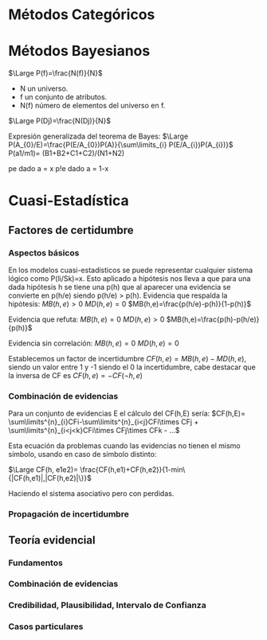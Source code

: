 # Métodos Categóricos

# Métodos Bayesianos

$\Large P(f)=\frac{N(f)}{N}$
- N un universo.
- f un conjunto de atributos.
- N(f) número de elementos del universo en f.

$\Large P(Dj)=\frac{N(Dj)}{N}$


Expresión generalizada del teorema de Bayes:
$\Large P(A_{0}/E)=\frac{P(E/A_{0})P(A)}{\sum\limits_{i} P(E/A_{i})P(A_{i})}$
P(a1/m1)= (B1+B2+C1+C2)/(N1+N2)

pe dado a = x 
p!e dado a = 1-x

# Cuasi-Estadística
## Factores de certidumbre
### Aspectos básicos
En los modelos cuasi-estadísticos se puede representar cualquier sistema lógico como P(li/Sk)=x.
Esto aplicado a hipótesis nos lleva a que para una dada hipótesis h se tiene una p(h) que al aparecer una evidencia se convierte en p(h/e) siendo p(h/e) > p(h).
Evidencia que respalda la hipótesis:
$MB(h,e)>0$
$MD(h,e)=0$
$MB(h,e)=\frac{p(h/e)-p(h)}{1-p(h)}$

Evidencia que refuta:
$MB(h,e)=0$
$MD(h,e)>0$
$MB(h,e)=\frac{p(h)-p(h/e)}{p(h)}$

Evidencia sin correlación:
$MB(h,e)=0$
$MD(h,e)=0$

Establecemos un factor de incertidumbre $CF(h,e)= MB(h,e)-MD(h,e)$, siendo un valor entre 1 y -1 siendo el 0 la incertidumbre, cabe destacar que la inversa de CF es $CF(h,e)=-CF(\neg h,e)$
### Combinación de evidencias
Para un conjunto de evidencias E el cálculo del CF(h,E) sería:
$CF(h,E)= \sum\limits^{n}_{i}CFi-\sum\limits^{n}_{i<j}CFi\times CFj + \sum\limits^{n}_{i<j<k}CFi\times CFj\times CFk - ...$

Esta ecuación da problemas cuando las evidencias no tienen el mismo símbolo, usando en caso de símbolo distinto:

$\Large CF(h, e1e2)= \frac{CF(h,e1)+CF(h,e2)}{1-min\{|CF(h,e1)|,|CF(h,e2)|\}}$

Haciendo el sistema asociativo pero con perdidas.
### Propagación de incertidumbre

## Teoría evidencial
### Fundamentos
### Combinación de evidencias
### Credibilidad, Plausibilidad, Intervalo de Confianza
### Casos particulares
